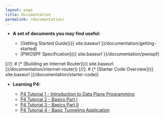 ```yaml
---
layout: page
title: Documentation
permalink: /documentation/
---
```


* **A set of documents you may find useful:**

    * [Getting Started Guide]({{ site.baseurl }}/documentation/getting-started)
    * [PWOSPF Specification]({{ site.baseurl }}/documentation/pwospf)

[//]: # (* [Building an Internet Router]({{ site.baseurl }}/documentation/internet-router))
[//]: # (* [Starter Code Overview]({{ site.baseurl }}/documentation/starter-code))

* **Learning P4:**

    * [P4 Tutorial 1 - Introduction to Data Plane Programming](https://www.youtube.com/watch?v=4w-jEr99pBE&feature=youtu.be)
    * [P4 Tutorial 2 - Basics Part I](https://www.youtube.com/watch?v=cvDtVobw9wE)
    * [P4 Tutorial 3 - Basics Part II](https://www.youtube.com/watch?v=6LXtneLfAPI)
    * [P4 Tutorial 4 - Basic Tunneling Application](https://www.youtube.com/watch?v=KlEi87XYMBE)
